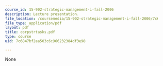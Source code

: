 ```yaml
---
course_id: 15-902-strategic-management-i-fall-2006
description: Lecture presentation.
file_location: /coursemedia/15-902-strategic-management-i-fall-2006/7c6847bf2aa503c6c966232384df3e98_corpstrtasks.pdf
file_type: application/pdf
layout: pdf
title: corpstrtasks.pdf
type: course
uid: 7c6847bf2aa503c6c966232384df3e98

---
```

None